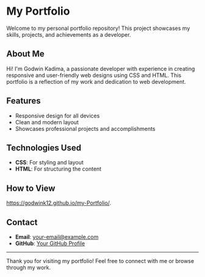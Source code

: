 # My Portfolio

Welcome to my personal portfolio repository! This project showcases my skills, projects, and achievements as a developer.

## About Me

Hi! I'm Godwin Kadima, a passionate developer with experience in creating responsive and user-friendly web designs using CSS and HTML. This portfolio is a reflection of my work and dedication to web development.

## Features

- Responsive design for all devices
- Clean and modern layout
- Showcases professional projects and accomplishments

## Technologies Used

- **CSS**: For styling and layout
- **HTML**: For structuring the content

## How to View

https://godwink12.github.io/my-Portfolio/.

## Contact

- **Email**: [your-email@example.com](mailto:godwinkadima1@gmail.com)
- **GitHub**: [Your GitHub Profile](https://github.com/godwink12)

---

Thank you for visiting my portfolio! Feel free to connect with me or browse through my work.
